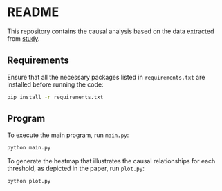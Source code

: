 # README

This repository contains the causal analysis based on the data extracted from [study](https://pubmed.ncbi.nlm.nih.gov/38496642/).

## Requirements

Ensure that all the necessary packages listed in `requirements.txt` are installed before running the code:

```bash
pip install -r requirements.txt
```

## Program

To execute the main program, run `main.py`:

```bash
python main.py
```

To generate the heatmap that illustrates the causal relationships for each threshold, as depicted in the paper, run `plot.py`:

```bash
python plot.py
```